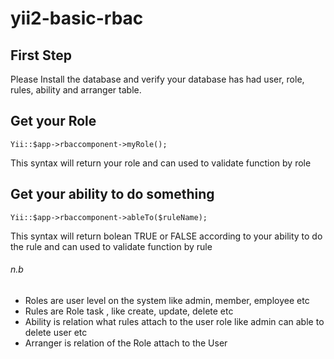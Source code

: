 # yii2-basic-rbac
## First Step
Please Install the database and verify your database has had user, role, rules, ability and arranger table.

## Get your  Role 

```
Yii::$app->rbaccomponent->myRole();
```
This syntax will return your role and can used to validate function by role 

## Get your ability to do something

```
Yii::$app->rbaccomponent->ableTo($ruleName);
```
This syntax will return bolean TRUE or FALSE according to your ability to do the rule and can used to validate function by rule 

###### n.b
* Roles are user level on the system like admin, member, employee etc
* Rules are Role task , like create, update, delete etc
* Ability is relation what rules attach to the user role like admin can able to delete user etc
* Arranger is relation of the Role attach to the User 

